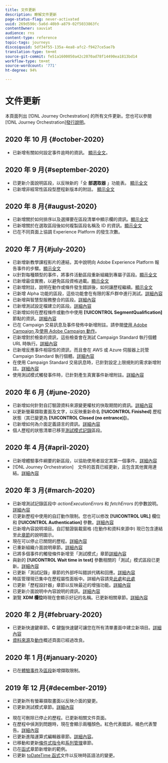 ```yaml
---
title: 文件更新
description: 瞭解文件更新
page-status-flag: never-activated
uuid: 269d590c-5a6d-40b9-a879-02f5033863fc
contentOwner: sauviat
audience: rns
content-type: reference
topic-tags: journeys
discoiquuid: 5df34f55-135a-4ea8-afc2-f9427ce5ae7b
translation-type: tm+mt
source-git-commit: fe51a1600050a42c2070ad78f14490ea1813bd14
workflow-type: tm+mt
source-wordcount: '771'
ht-degree: 94%

---
```



# 文件更新

本頁面列出 [!DNL Journey Orchestration] 的所有文件更新。您也可以參閱[!DNL Journey Orchestration][發行說明](../release-notes/release-notes.md)。

## 2020 年 10 月 {#october-2020}

* 已新增有關如何設定事件逾時的資訊。 [顯示全文](../building-journeys/event-activities.md#listening-to-events-during-a-specific-time)。

## 2020 年 9 月{#september-2020}

* 已更新介面說明區段，以反映新的「全 **部選取器** 」功能表。 [顯示全文](../about/user-interface.md)
* 已新增非經常性區段型歷程新版本的附註。 [顯示全文](../alpha/alpha-segment-trigger.md)

## 2020 年 8 月{#august-2020}

* 已新增關於如何排序以及選擇要在區段清單中顯示欄的資訊。[顯示全文](../building-journeys/segment-qualification-events.md)
* 已新增關於在選取區段後如何複製區段名稱及 ID 的資訊。[顯示全文](../building-journeys/segment-qualification-events.md)
* 已在不同頁面上協調 Experience Platform 的發生次數。

## 2020 年 7 月{#july-2020}

* 已新增新教學課程影片的連結，其中說明向 Adobe Experience Platform 報告事件的步驟。[顯示全文](../building-journeys/sharing-overview.md)
* 以針對每種類型的事件，將事件活動區段重新組織到專屬子區段。[顯示全文](../building-journeys/event-activities.md)
* 已新增最佳實務，以避免區段資格過載。[顯示全文](../building-journeys/segment-qualification-events.md#speed-segment-qualification)
* 已新增附註，說明在動作或條件發生錯誤後，如何讓歷程繼續。[顯示全文](../about/troubleshooting.md#section_h3q_kqk_fhb)
* 已新增 Alpha 功能的區段，這些功能會在有限的客戶群中進行測試。[詳細內容](../alpha/alpha-overview.md)
* 已新增與智慧型服務整合的區段。[詳細內容](../ai-services/ai-services-overview.md)
* 已新增測試設定檔建立的區段。[詳細內容](../building-journeys/testing-the-journey.md#create-test-profile)
* 已新增如何在歷程條件或動作中使用 **[!UICONTROL SegmentQualification]** 節點的資訊。[詳細內容](../building-journeys/segment-qualification-events.md)
* 已在 Campaign 交易訊息及事件發佈中新增附註。請參閱[使用 Adobe Campaign ](../action/working-with-adobe-campaign.md)及[使用 Adobe Campaign 動作](../building-journeys/using-adobe-campaign-actions.md)。
* 已新增對於檢查的資訊，這些檢查會在測試 Campaign Standard 執行個體 URL 時執行。[詳細內容](../action/working-with-adobe-campaign.md)
* 已新增反應事件相容性的資訊，而且會在 AWS 或 Azure 伺服器上託管 Campaign Standard 執行個體。[詳細內容](../building-journeys/reaction-events.md)
* 在使用 Campaign Standard 交易訊息時，已針對設定上限規則的需求新增附註。[詳細內容](../action/working-with-adobe-campaign.md)
* 使用測試模式觸發事件時，已針對產生真實事件新增附註。[詳細內容](../building-journeys/testing-the-journey.md#firing_events)

## 2020 年 6 月 {#june-2020}

* 已新增如何針對自訂驗證資料來源變更權杖的快取期間的資訊。[詳細內容](../datasource/external-data-sources.md#section_wjp_nl5_nhb)
* 以更新螢幕擷取畫面及文字，以反映重新命名 **[!UICONTROL Finished]** 歷程狀態（其已變更為 **[!UICONTROL Closed (no entrance)]**)。
* 已新增如何為介面定義語言的資訊。[詳細內容](../about/user-interface.md)
* 個人歷程的狀態清單已移至[測試模式記錄](../building-journeys/testing-the-journey.md#viewing_logs)區段。

## 2020 年 4 月{#april-2020}

* 已新增體驗事件綱要的新區段，以協助使用者設定其第一個事件。[詳細內容](../event/experience-event-schema.md)
* [!DNL Journey Orchestration]　文件的首頁已經更新，且包含其他實用連結。[詳細內容](../../journey-orchestration-home.md)

## 2020 年 3 月{#march-2020}

* 已新增測試記錄區段中 _actionExecutionErrors_ 和 _fetchErrors_ 的參數說明。[詳細內容](../building-journeys/testing-the-journey.md#viewing_logs)
* 已更新歷程中使用的自訂動作限制。您也可以修改 **[!UICONTROL URL]** 欄位和 **[!UICONTROL Authentication]** 參數。[詳細內容](../action/about-custom-action-configuration.md)
* 已新增內容說明項目。自訂驗證裝載窗格 (在動作和資料來源中) 現已包含連結至此[章節](../datasource/external-data-sources.md#section_wjp_nl5_nhb)的說明圖示。
* 現在可以停止已關閉的歷程。[詳細內容](../building-journeys/using-the-journey-designer.md)
* 已重新組織介面說明章節。[詳細內容](../about/user-interface.md)
* 已將多個事件的觸發條件新增至「測試模式」章節[詳細內容](../building-journeys/testing-the-journey.md#firing_events)
* 與新的 **[!UICONTROL Wait time in test]** 參數相關的「測試」模式區段已更新。[詳細內容](../building-journeys/testing-the-journey.md)
* 已更新「測試記錄」章節的外部呼叫錯誤代碼和回應。[詳細內容](../building-journeys/testing-the-journey.md#viewing_logs)
* 時區管理現已集中在歷程屬性面板中。詳細內容請見[此處](../building-journeys/changing-properties.md#timezone)和[此處](../building-journeys/timezone-management.md)
* 已更新「歷程設計器」章節以反映最近的增強功能。[詳細內容](../building-journeys/using-the-journey-designer.md)
* 已更新介面說明中內容說明的資訊。[詳細內容](../about/user-interface.md#section_ksq_zr1_ffb)
* 瀏覽 **XDM 欄位**&#x200B;時現在會顯示好記的名稱。已更新相關章節。[詳細內容](../about/user-interface.md#friendly-names-display)

## 2020 年 2 月{#february-2020}

* 已更新快速鍵章節。**C** 鍵盤快速鍵可讓您在所有清單畫面中建立新項目。[詳細內容](../about/user-interface.md#section_ksq_zr1_ffb)
* [資料來源](../datasource/about-data-sources.md)及[動作](../action/action.md)概述頁面已經過改良。

## 2020 年 1 月{#january-2020}

* 已在[體驗事件](../datasource/adobe-experience-platform-data-source.md)及[區段](../functions/functioninsegment.md)新增擷取限制。

<!--* The [getBestSendTime documentation](../functions/functiongetbestsendtime.md) has been updated.-->

## 2019 年 12 月{#december-2019}

* 已更新所有螢幕擷取畫面以反映介面的變更。
* 已更新測試模式章節。[詳細內容](../building-journeys/testing-the-journey.md)
<!--* A warning has been added in the [email send time optimization](../building-journeys/wait-activity.md) and [predictive fatigue scores](../ai-services/leveraging-fatigue-scores.md) sections. These capabilities are only available to customers who use the [Adobe Experience Platform Data Connector](https://docs.adobe.com/content/help/en/campaign-standard/using/developing/mapping-campaign-and-aep-data/aep-about-data-connector.html).-->
* 現在可刪除已停止的歷程。已更新相關文件頁面。
* 在歷程中偵測到問題時，現在會顯示兩種顏色。紅色代表錯誤，橘色代表警告。[詳細內容](../about/troubleshooting.md)
* 已更新進階運算式編輯器章節。[詳細內容](../expression/expressionadvanced.md)。
* 已移動和更新[條件式指令](../expression/conditional-instruction.md)和[系列管理](../expression/collection-management-functions.md)章節。
* 已在[函式](../expression/functions.md)章節新增新的範例。
* 已更新 [toDateTime 函式](../functions/functiontodatetime.md)文件以反映時區語法的變更。

